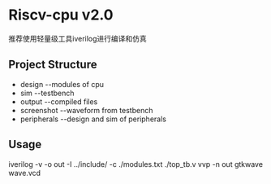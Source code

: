 # Riscv-cpu v2.0
推荐使用轻量级工具iverilog进行编译和仿真
## Project Structure
* design        --modules of cpu
* sim           --testbench
* output        --compiled files
* screenshot    --waveform from testbench
* peripherals   --design and sim of peripherals
## Usage
iverilog -v -o out -I ../include/ -c ./modules.txt ./top_tb.v 
vvp -n out
gtkwave wave.vcd
